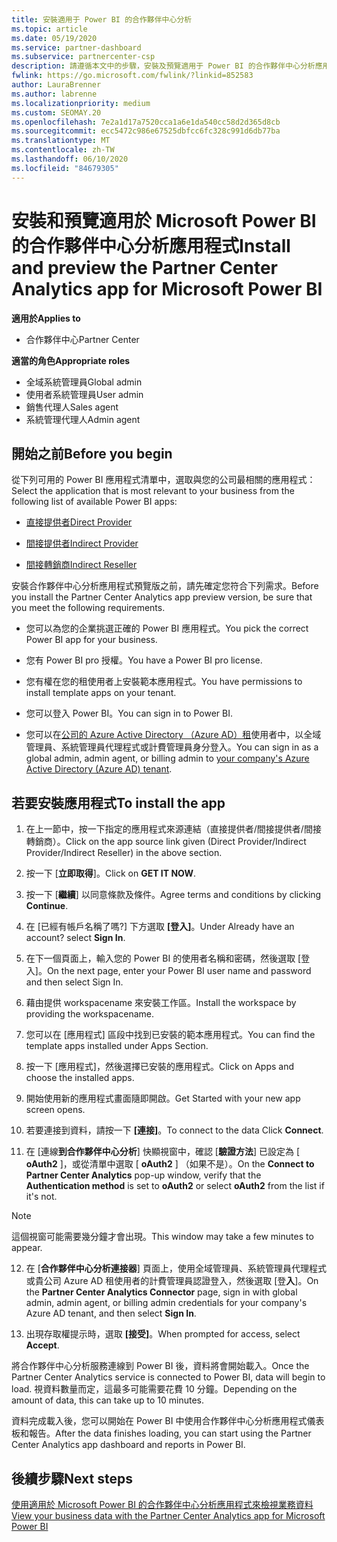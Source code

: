 ```yaml
---
title: 安裝適用于 Power BI 的合作夥伴中心分析
ms.topic: article
ms.date: 05/19/2020
ms.service: partner-dashboard
ms.subservice: partnercenter-csp
description: 請遵循本文中的步驟，安裝及預覽適用于 Power BI 的合作夥伴中心分析應用程式（適用于 CSP 中的直接合作夥伴）。
fwlink: https://go.microsoft.com/fwlink/?linkid=852583
author: LauraBrenner
ms.author: labrenne
ms.localizationpriority: medium
ms.custom: SEOMAY.20
ms.openlocfilehash: 7e2a1d17a7520cca1a6e1da540cc58d2d365d8cb
ms.sourcegitcommit: ecc5472c986e67525dbfcc6fc328c991d6db77ba
ms.translationtype: MT
ms.contentlocale: zh-TW
ms.lasthandoff: 06/10/2020
ms.locfileid: "84679305"
---
```

# <a name="install-and-preview-the-partner-center-analytics-app-for-microsoft-power-bi"></a><span data-ttu-id="39b3f-103">安裝和預覽適用於 Microsoft Power BI 的合作夥伴中心分析應用程式</span><span class="sxs-lookup"><span data-stu-id="39b3f-103">Install and preview the Partner Center Analytics app for Microsoft Power BI</span></span>

<span data-ttu-id="39b3f-104">**適用於**</span><span class="sxs-lookup"><span data-stu-id="39b3f-104">**Applies to**</span></span>

- <span data-ttu-id="39b3f-105">合作夥伴中心</span><span class="sxs-lookup"><span data-stu-id="39b3f-105">Partner Center</span></span>

<span data-ttu-id="39b3f-106">**適當的角色**</span><span class="sxs-lookup"><span data-stu-id="39b3f-106">**Appropriate roles**</span></span>
-   <span data-ttu-id="39b3f-107">全域系統管理員</span><span class="sxs-lookup"><span data-stu-id="39b3f-107">Global admin</span></span>
-   <span data-ttu-id="39b3f-108">使用者系統管理員</span><span class="sxs-lookup"><span data-stu-id="39b3f-108">User admin</span></span>
-   <span data-ttu-id="39b3f-109">銷售代理人</span><span class="sxs-lookup"><span data-stu-id="39b3f-109">Sales agent</span></span>
-   <span data-ttu-id="39b3f-110">系統管理代理人</span><span class="sxs-lookup"><span data-stu-id="39b3f-110">Admin agent</span></span>

## <a name="before-you-begin"></a><span data-ttu-id="39b3f-111">開始之前</span><span class="sxs-lookup"><span data-stu-id="39b3f-111">Before you begin</span></span>

<span data-ttu-id="39b3f-112">從下列可用的 Power BI 應用程式清單中，選取與您的公司最相關的應用程式：</span><span class="sxs-lookup"><span data-stu-id="39b3f-112">Select the application that is most relevant to your business from the following list of available Power BI apps:</span></span>
- [<span data-ttu-id="39b3f-113">直接提供者</span><span class="sxs-lookup"><span data-stu-id="39b3f-113">Direct Provider</span></span>](https://appsource.microsoft.com/en-us/product/power-bi/partnercenteranalytics.direct_provider_partner_analytics)

- [<span data-ttu-id="39b3f-114">間接提供者</span><span class="sxs-lookup"><span data-stu-id="39b3f-114">Indirect Provider</span></span>](https://appsource.microsoft.com/en-us/product/power-bi/partnercenteranalytics.indirect_provider_partner_analytics)

- [<span data-ttu-id="39b3f-115">間接轉銷商</span><span class="sxs-lookup"><span data-stu-id="39b3f-115">Indirect Reseller</span></span>](https://appsource.microsoft.com/en-us/product/power-bi/partnercenteranalytics.indirect_reseller_partner_analytics)

<span data-ttu-id="39b3f-116">安裝合作夥伴中心分析應用程式預覽版之前，請先確定您符合下列需求。</span><span class="sxs-lookup"><span data-stu-id="39b3f-116">Before you install the Partner Center Analytics app preview version, be sure that you meet the following requirements.</span></span>

- <span data-ttu-id="39b3f-117">您可以為您的企業挑選正確的 Power BI 應用程式。</span><span class="sxs-lookup"><span data-stu-id="39b3f-117">You pick the correct Power BI app for your business.</span></span>

- <span data-ttu-id="39b3f-118">您有 Power BI pro 授權。</span><span class="sxs-lookup"><span data-stu-id="39b3f-118">You have a Power BI pro license.</span></span>

- <span data-ttu-id="39b3f-119">您有權在您的租使用者上安裝範本應用程式。</span><span class="sxs-lookup"><span data-stu-id="39b3f-119">You have permissions to install template apps on your tenant.</span></span>

- <span data-ttu-id="39b3f-120">您可以登入 Power BI。</span><span class="sxs-lookup"><span data-stu-id="39b3f-120">You can sign in to Power BI.</span></span>

- <span data-ttu-id="39b3f-121">您可以在[公司的 Azure Active Directory （Azure AD）租](azure-active-directory-tenants-and-partner-center.md)使用者中，以全域管理員、系統管理員代理程式或計費管理員身分登入。</span><span class="sxs-lookup"><span data-stu-id="39b3f-121">You can sign in as a global admin, admin agent, or billing admin to [your company's Azure Active Directory (Azure AD) tenant](azure-active-directory-tenants-and-partner-center.md).</span></span>

## <a name="to-install-the-app"></a><span data-ttu-id="39b3f-122">若要安裝應用程式</span><span class="sxs-lookup"><span data-stu-id="39b3f-122">To install the app</span></span>

1. <span data-ttu-id="39b3f-123">在上一節中，按一下指定的應用程式來源連結（直接提供者/間接提供者/間接轉銷商）。</span><span class="sxs-lookup"><span data-stu-id="39b3f-123">Click on the app source link given (Direct Provider/Indirect Provider/Indirect Reseller) in the above section.</span></span>

2. <span data-ttu-id="39b3f-124">按一下 [**立即取得**]。</span><span class="sxs-lookup"><span data-stu-id="39b3f-124">Click on **GET IT NOW**.</span></span> 

3. <span data-ttu-id="39b3f-125">按一下 [**繼續**] 以同意條款及條件。</span><span class="sxs-lookup"><span data-stu-id="39b3f-125">Agree terms and conditions by clicking **Continue**.</span></span>

4. <span data-ttu-id="39b3f-126">在 \[已經有帳戶名稱了嗎?\] 下方選取 **\[登入\]**。</span><span class="sxs-lookup"><span data-stu-id="39b3f-126">Under Already have an account? select **Sign In**.</span></span>

5. <span data-ttu-id="39b3f-127">在下一個頁面上，輸入您的 Power BI 的使用者名稱和密碼，然後選取 \[登入\]。</span><span class="sxs-lookup"><span data-stu-id="39b3f-127">On the next page, enter your Power BI user name and password and then select Sign In.</span></span>

6. <span data-ttu-id="39b3f-128">藉由提供 workspacename 來安裝工作區。</span><span class="sxs-lookup"><span data-stu-id="39b3f-128">Install the workspace by providing the workspacename.</span></span>

7. <span data-ttu-id="39b3f-129">您可以在 [應用程式] 區段中找到已安裝的範本應用程式。</span><span class="sxs-lookup"><span data-stu-id="39b3f-129">You can find the template apps installed under Apps Section.</span></span>

8. <span data-ttu-id="39b3f-130">按一下 [應用程式]，然後選擇已安裝的應用程式。</span><span class="sxs-lookup"><span data-stu-id="39b3f-130">Click on Apps and choose the installed apps.</span></span>

9. <span data-ttu-id="39b3f-131">開始使用新的應用程式畫面隨即開啟。</span><span class="sxs-lookup"><span data-stu-id="39b3f-131">Get Started with your new app screen opens.</span></span>

10. <span data-ttu-id="39b3f-132">若要連接到資料，請按一下 **[連接]**。</span><span class="sxs-lookup"><span data-stu-id="39b3f-132">To connect to the data Click **Connect**.</span></span>

11. <span data-ttu-id="39b3f-133">在 [連線**到合作夥伴中心分析**] 快顯視窗中，確認 [**驗證方法**] 已設定為 [ **oAuth2** ]，或從清單中選取 [ **oAuth2** ] （如果不是）。</span><span class="sxs-lookup"><span data-stu-id="39b3f-133">On the **Connect to Partner Center Analytics** pop-up window, verify that the **Authentication method** is set to **oAuth2** or select **oAuth2** from the list if it's not.</span></span> 

> [!NOTE]  
>  <span data-ttu-id="39b3f-134">這個視窗可能需要幾分鐘才會出現。</span><span class="sxs-lookup"><span data-stu-id="39b3f-134">This window may take a few minutes to appear.</span></span>

12. <span data-ttu-id="39b3f-135">在 [**合作夥伴中心分析連接器**] 頁面上，使用全域管理員、系統管理員代理程式或貴公司 Azure AD 租使用者的計費管理員認證登入，然後選取 [登**入**]。</span><span class="sxs-lookup"><span data-stu-id="39b3f-135">On the **Partner Center Analytics Connector** page, sign in with global admin, admin agent, or billing admin credentials for your company's Azure AD tenant, and then select **Sign In**.</span></span>
 
13. <span data-ttu-id="39b3f-136">出現存取權提示時，選取 **\[接受\]**。</span><span class="sxs-lookup"><span data-stu-id="39b3f-136">When prompted for access, select **Accept**.</span></span> 

<span data-ttu-id="39b3f-137">將合作夥伴中心分析服務連線到 Power BI 後，資料將會開始載入。</span><span class="sxs-lookup"><span data-stu-id="39b3f-137">Once the Partner Center Analytics service is connected to Power BI, data will begin to load.</span></span> <span data-ttu-id="39b3f-138">視資料數量而定，這最多可能需要花費 10 分鐘。</span><span class="sxs-lookup"><span data-stu-id="39b3f-138">Depending on the amount of data, this can take up to 10 minutes.</span></span> 

<span data-ttu-id="39b3f-139">資料完成載入後，您可以開始在 Power BI 中使用合作夥伴中心分析應用程式儀表板和報告。</span><span class="sxs-lookup"><span data-stu-id="39b3f-139">After the data finishes loading, you can start using the Partner Center Analytics app dashboard and reports in Power BI.</span></span>

## <a name="next-steps"></a><span data-ttu-id="39b3f-140">後續步驟</span><span class="sxs-lookup"><span data-stu-id="39b3f-140">Next steps</span></span>

[<span data-ttu-id="39b3f-141">使用適用於 Microsoft Power BI 的合作夥伴中心分析應用程式來檢視業務資料</span><span class="sxs-lookup"><span data-stu-id="39b3f-141">View your business data with the Partner Center Analytics app for Microsoft Power BI</span></span>](power-bi-app-for-direct-partners-use.md)
